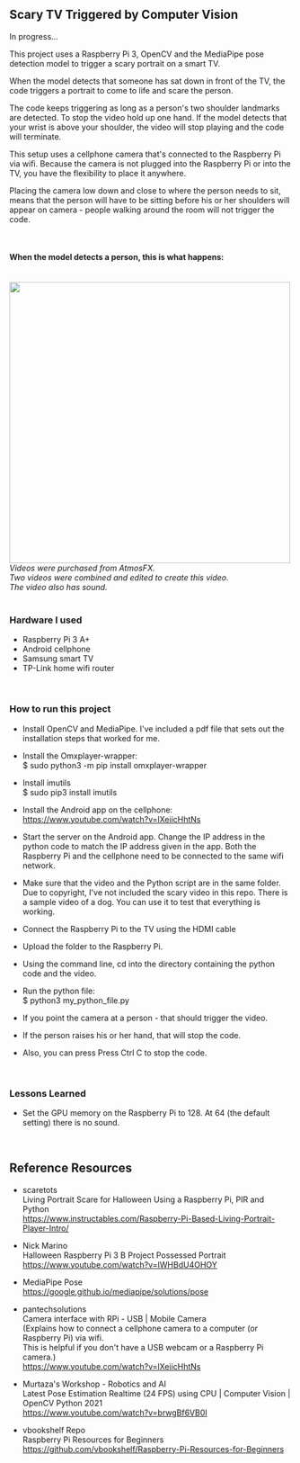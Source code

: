 ## Scary TV Triggered by Computer Vision

In progress...

This project uses a Raspberry Pi 3, OpenCV and the MediaPipe pose detection model to trigger a scary portrait on a smart TV. 

When the model detects that someone has sat down in front of the TV, the code triggers a portrait to come to life and scare the person. 

The code keeps triggering as long as a person's two shoulder landmarks are detected. To stop the video hold up one hand. If the model detects that your wrist is above your shoulder, the video will stop playing and the code will terminate.

This setup uses a cellphone camera that's connected to the Raspberry Pi via wifi. Because the camera is not plugged into the Raspberry Pi or into the TV, you have the flexibility to place it anywhere.

Placing the camera low down and close to where the person needs to sit, means that the person will have to be sitting before his or her shoulders will appear on camera - people walking around the room will not trigger the code.

<br>

#### When the model detects a person, this is what happens:

<br>
<img src="https://github.com/vbookshelf/Scary-TV-Triggered-by-Computer-Vision/blob/main/images/scare-portrait5.gif" width="500"></img>
<i>Videos were purchased from AtmosFX.<br>
Two videos were combined and edited to create this video.<br>
The video also has sound.</i>

<br>

<br>

### Hardware I used

- Raspberry Pi 3 A+
- Android cellphone
- Samsung smart TV
- TP-Link home wifi router

<br>


### How to run this project

- Install OpenCV and MediaPipe. I've included a pdf file that sets out the installation steps that worked for me.
- Install the Omxplayer-wrapper:<br>
$ sudo python3 -m pip install omxplayer-wrapper

- Install imutils<br>
$ sudo pip3 install imutils

- Install the Android app on the cellphone:<br>
https://www.youtube.com/watch?v=lXeiicHhtNs
- Start the server on the Android app. Change the IP address in the python code to match the IP address given in the app. Both the Raspberry Pi and the cellphone need to be connected to the same wifi network.

- Make sure that the video and the Python script are in the same folder. Due to copyright, I've not included the scary video in this repo. There is a sample video of a dog. You can use it to test that everything is working.
- Connect the Raspberry Pi to the TV using the HDMI cable
- Upload the folder to the Raspberry Pi.


- Using the command line, cd into the directory containing the python code and the video.
- Run the python file:<br>
$ python3 my_python_file.py

- If you point the camera at a person - that should trigger the video.
- If the person raises his or her hand, that will stop the code.
- Also, you can press Press Ctrl C to stop the code.

<br>

### Lessons Learned

- Set the GPU memory on the Raspberry Pi to 128. At 64 (the default setting) there is no sound.

<br>

## Reference Resources

- scaretots<br>
Living Portrait Scare for Halloween Using a Raspberry Pi, PIR and Python<br>
https://www.instructables.com/Raspberry-Pi-Based-Living-Portrait-Player-Intro/

- Nick Marino<br>
Halloween Raspberry Pi 3 B Project Possessed Portrait<br>
https://www.youtube.com/watch?v=IWHBdU4OHOY

- MediaPipe Pose<br>
https://google.github.io/mediapipe/solutions/pose

- pantechsolutions<br>
Camera interface with RPi - USB | Mobile Camera<br>
(Explains how to connect a cellphone camera to a computer (or Raspberry Pi) via wifi.<br>
This is helpful if you don't have a USB webcam or a Raspberry Pi camera.)<br>
https://www.youtube.com/watch?v=lXeiicHhtNs

- Murtaza's Workshop - Robotics and AI<br>
Latest Pose Estimation Realtime (24 FPS) using CPU | Computer Vision | OpenCV Python 2021<br>
https://www.youtube.com/watch?v=brwgBf6VB0I

- vbookshelf Repo<br>
Raspberry Pi Resources for Beginners<br>
https://github.com/vbookshelf/Raspberry-Pi-Resources-for-Beginners


<br>
